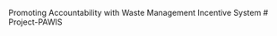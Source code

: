 
Promoting Accountability with Waste Management Incentive System
#   P r o j e c t - P A W I S 
 
 
